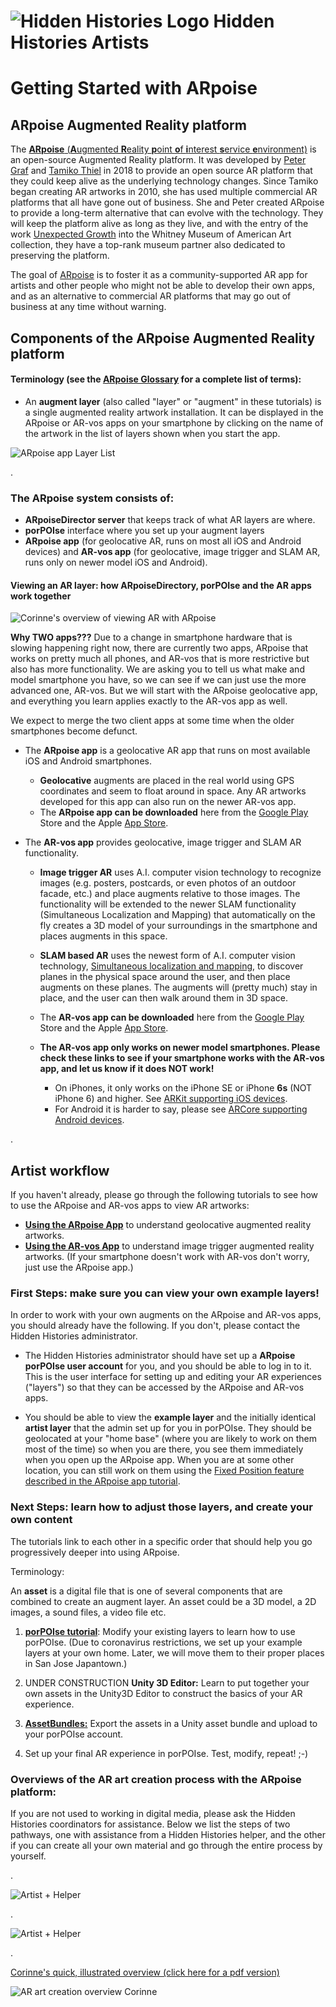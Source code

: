 # ![Hidden Histories Logo](/images/hiddenhistories-logo.png) Hidden Histories Artists
# Getting Started with ARpoise 

## ARpoise Augmented Reality platform

The [**ARpoise** (**A**ugmented **R**eality **p**oint **o**f **i**nterest **s**ervice **e**nvironment)](http://arpoise.com/) is an open-source Augmented Reality platform. It was developed by [Peter Graf](http://mission-base.com/peter/) and [Tamiko Thiel](http://tamikothiel.com/) in 2018 to provide an open source AR platform that they could keep alive as the underlying technology changes. Since Tamiko began creating AR artworks in 2010, she has used multiple commercial AR platforms that all have gone out of business. She and Peter created ARpoise to provide a long-term alternative that can evolve with the technology. They will keep the platform alive as long as they live, and with the entry of the work [Unexpected Growth](http://tamikothiel.com/unexpectedgrowth/) into the Whitney Museum of American Art collection, they have a top-rank museum partner also dedicated to preserving the platform. 

The goal of [ARpoise](http://arpoise.com/) is to foster it as a community-supported AR app for artists and other people who might not be able to develop their own apps, and as an alternative to commercial AR platforms that may go out of business at any time without warning. 

## Components of the ARpoise Augmented Reality platform

#### Terminology (see the [ARpoise Glossary](ARpoiseGlossary.md#-hidden-histories-artists) for a complete list of terms):

- An **augment layer** (also called "layer" or "augment" in these tutorials) is a single augmented reality artwork installation. It can be displayed in the ARpoise or AR-vos apps on your smartphone by clicking on the name of the artwork in the list of layers shown when you start the app.

![ARpoise app Layer List](images/ARpoise_layerList_JAMsj_800w.png)

. 

### The ARpoise system consists of:

- **ARpoiseDirector server** that keeps track of what AR layers are where.
- **porPOIse** interface where you set up your augment layers
- **ARpoise app** (for geolocative AR, runs on most all iOS and Android devices) and **AR-vos app** (for geolocative, image trigger and SLAM AR, runs only on newer model iOS and Android).

#### Viewing an AR layer: how ARpoiseDirectory, porPOIse and the AR apps work together


![Corinne's overview of viewing AR with ARpoise](images/hiddenhistories-ARviewingWorkflow_v3b1_1024w.png)

**Why TWO apps???** Due to a change in smartphone hardware that is slowing happening right now, there are currently two apps, ARpoise that works on pretty much all phones, and AR-vos that is more restrictive but also has more functionality. We are asking you to tell us what make and model smartphone you have, so we can see if we can just use the more advanced one, AR-vos. But we will start with the ARpoise geolocative app, and everything you learn applies exactly to the AR-vos app as well.

We expect to merge the two client apps at some time when the older smartphones become defunct. 

- The **ARpoise app** is a geolocative AR app that runs on most available iOS and Android smartphones. 
  - **Geolocative** augments are placed in the real world using GPS coordinates and seem to float around in space. Any AR artworks developed for this app can also run on the newer AR-vos app. 
  - The **ARpoise app can be downloaded** here from the [Google Play](https://play.google.com/store/apps/details?id=com.arpoise.ARpoise) Store and the Apple [App Store](https://itunes.apple.com/de/app/arpoise/id1451460843).

- The **AR-vos app** provides geolocative, image trigger and SLAM AR functionality. 

  - **Image trigger AR** uses A.I. computer vision technology to recognize images (e.g. posters, postcards, or even photos of an outdoor facade, etc.) and place augments relative to those images. The functionality will be extended to the newer SLAM functionality (Simultaneous Localization and Mapping) that automatically on the fly creates a 3D model of your surroundings in the smartphone and places augments in this space. 
  
  - **SLAM based AR** uses the newest form of A.I. computer vision technology, [Simultaneous localization and mapping](https://en.wikipedia.org/wiki/Simultaneous_localization_and_mapping), to discover planes in the physical space around the user, and then place augments on these planes. The augments will (pretty much) stay in place, and the user can then walk around them in 3D space.

  - The **AR-vos app can be downloaded** here from the [Google Play](https://play.google.com/store/apps/details?id=com.arpoise.ARvos) Store and the Apple [App Store](https://apps.apple.com/us/app/ar-vos/id1483218444).
  
  - **The AR-vos app only works on newer model smartphones. Please check these links to see if your smartphone works with the AR-vos app, and let us know if it does NOT work!** 
    - On iPhones, it only works on the iPhone SE or iPhone **6s** (NOT iPhone 6) and higher. See [ARKit supporting iOS devices](https://developer.apple.com/library/archive/documentation/DeviceInformation/Reference/iOSDeviceCompatibility/DeviceCompatibilityMatrix/DeviceCompatibilityMatrix.html).
    - For Android it is harder to say, please see [ARCore supporting Android devices](https://developers.google.com/ar/discover/supported-devices).

. 

## Artist workflow

If you haven't already, please go through the following tutorials to see how to use the ARpoise and AR-vos apps to view AR artworks:
- [**Using the ARpoise App**](UsingARpoiseApp.md#-hidden-histories-artists-overview) to understand geolocative augmented reality artworks.
- [**Using the AR-vos App**](https://github.com/Hidden-Histories/Public-Resources/blob/master/documentation/UsingAR-vosApp.md) to understand image trigger augmented reality artworks. (If your smartphone doesn't work with AR-vos don't worry, just use the ARpoise app.)

### First Steps: make sure you can view your own example layers!

In order to work with your own augments on the ARpoise and AR-vos apps, you should already have the following. If you don't, please contact the Hidden Histories administrator. 

- The Hidden Histories administrator should have set up a **ARpoise porPOIse user account** for you, and you should be able to log in to it. This is the user interface for setting up and editing your AR experiences ("layers") so that they can be accessed by the ARpoise and AR-vos apps.

- You should be able to view the **example layer** and the initially identical **artist layer** that the admin set up for you in porPOIse. They should be geolocated at your "home base" (where you are likely to work on them most of the time) so when you are there, you see them immediately when you open up the ARpoise app. When you are at some other location, you can still work on them using the [Fixed Position feature described in the ARpoise app tutorial](UsingARpoiseApp.md#exercise1-remote-viewing-with-arpoises-fixed-position-feature).

### Next Steps: learn how to adjust those layers, and create your own content

The tutorials link to each other in a specific order that should help you go progressively deeper into using ARpoise.

Terminology:

An **asset**  is a digital file that is one of several components that are combined to create an augment layer. An asset could be a 3D model, a 2D images, a sound files, a video file etc.

1. [**porPOIse tutorial**](UsingPorPOIse.md#-hidden-histories-artists): Modify your existing layers to learn how to use porPOIse. (Due to coronavirus restrictions, we set up your example layers at your own home. Later, we will move them to their proper places in San Jose Japantown.)

2. UNDER CONSTRUCTION **Unity 3D Editor:** Learn to put together your own assets  in the Unity3D Editor to construct the basics of your AR experience. 

3. [**AssetBundles:**](https://github.com/Hidden-Histories/Public-Resources/blob/master/documentation/CreatingAssetBundles.md) Export the assets in a Unity asset bundle and upload to your porPOIse account.

4. Set up your final AR experience in porPOIse. Test, modify, repeat! ;-)

### Overviews of the AR art creation process with the ARpoise platform:

If you are not used to working in digital media, please ask the Hidden Histories coordinators for assistance. Below we list the steps of two pathways, one with assistance from a Hidden Histories helper, and the other if you can create all your own material and go through the entire process by yourself.

. 

![Artist + Helper](images/hiddenhistories-artist_modeler_choreographer.jpg)

. 

![Artist + Helper](images/hiddenhistories-artist_through_whole_process.jpg)

. 

[Corinne's quick, illustrated overview (click here for a pdf version)](http://hiddenhistoriesjtown.org/wp-content/uploads/Hidden-Histories-art-asset-process-revised-process_v2.pdf)

![AR art creation overview  Corinne](images/hiddenhistories-art-asset-process_v2_1024w.jpg)
